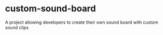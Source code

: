 # custom-sound-board
A project allowing developers to create their own sound board with custom sound clips
